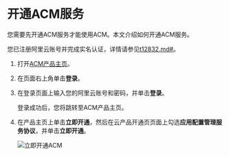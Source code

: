 # 开通ACM服务

您需要先开通ACM服务才能使用ACM。本文介绍如何开通ACM服务。

您已注册阿里云账号并完成实名认证，详情请参见[t12832.md\#]()。

1.  打开[ACM产品主页](https://www.alibabacloud.com/product/acm)。

2.  在页面右上角单击**登录**。

3.  在登录页面上输入您的阿里云账号和密码，并单击**登录**。

    登录成功后，您将跳转至ACM产品主页。

4.  在产品主页上单击**立即开通**，然后在云产品开通页页面上勾选**应用配置管理服务协议**，并单击**立即开通**。

    ![立即开通ACM](https://static-aliyun-doc.oss-cn-hangzhou.aliyuncs.com/assets/img/zh-CN/1907982951/p128533.png)



